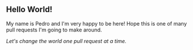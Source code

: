 ## Hello World! 

My name is Pedro and I'm very happy to be here! Hope this is one of many pull requests I'm going to make around. 

_Let's change the world one pull request at a time._ 
